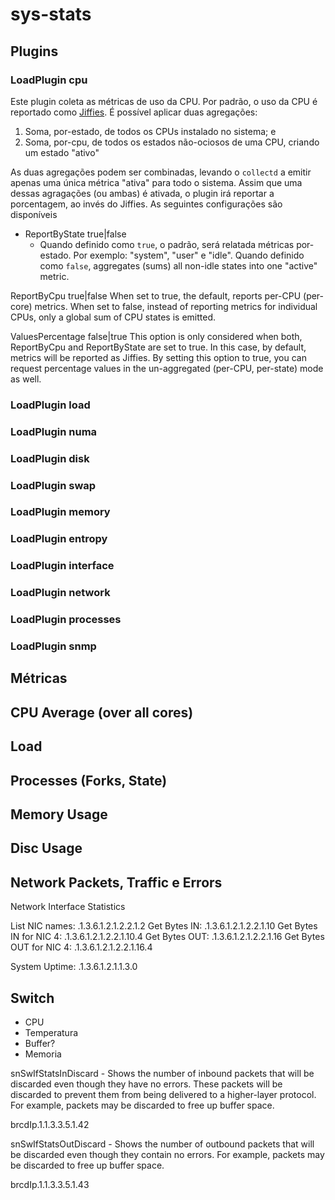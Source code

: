 # sys-stats


## Plugins

### LoadPlugin cpu

Este plugin coleta as métricas de uso da CPU. Por padrão, o uso da CPU é reportado como [Jiffies](http://www.makelinux.net/books/lkd2/ch10lev1sec3). É possível aplicar duas agregações:

1. Soma, por-estado, de todos os CPUs instalado no sistema; e
2. Soma, por-cpu, de todos os estados não-ociosos de uma CPU, criando um estado "ativo"

As duas agregações podem ser combinadas, levando o ```collectd``` a emitir apenas uma única métrica "ativa" para todo o sistema. Assim que uma dessas agragações (ou ambas) é ativada, o plugin irá reportar a porcentagem, ao invés do Jiffies. As seguintes configurações são disponíveis

* ReportByState true|false
	* Quando definido como ```true```, o padrão, será relatada métricas por-estado. Por exemplo: "system", "user" e "idle". Quando definido como ```false```, aggregates (sums) all non-idle states into one "active" metric.

ReportByCpu true|false
When set to true, the default, reports per-CPU (per-core) metrics. When set to false, instead of reporting metrics for individual CPUs, only a global sum of CPU states is emitted.

ValuesPercentage false|true
This option is only considered when both, ReportByCpu and ReportByState are set to true. In this case, by default, metrics will be reported as Jiffies. By setting this option to true, you can request percentage values in the un-aggregated (per-CPU, per-state) mode as well.

### LoadPlugin load



### LoadPlugin numa

### LoadPlugin disk

### LoadPlugin swap

### LoadPlugin memory

### LoadPlugin entropy

### LoadPlugin interface

### LoadPlugin network

### LoadPlugin processes

### LoadPlugin snmp



## Métricas

## CPU Average (over all cores)
## Load
## Processes (Forks, State)
## Memory Usage
## Disc Usage
## Network Packets, Traffic e Errors




Network Interface Statistics

List NIC names: .1.3.6.1.2.1.2.2.1.2
Get Bytes IN: .1.3.6.1.2.1.2.2.1.10
Get Bytes IN for NIC 4: .1.3.6.1.2.1.2.2.1.10.4
Get Bytes OUT: .1.3.6.1.2.1.2.2.1.16
Get Bytes OUT for NIC 4: .1.3.6.1.2.1.2.2.1.16.4



System Uptime: .1.3.6.1.2.1.1.3.0





## Switch

* CPU
* Temperatura
* Buffer?
* Memoria


snSwIfStatsInDiscard - Shows the number of inbound packets that will be discarded even though they have no errors. These packets will be discarded to prevent them from being delivered to a higher-layer protocol. For example, packets may be discarded to free up buffer space.

brcdIp.1.1.3.3.5.1.42


snSwIfStatsOutDiscard - Shows the number of outbound packets that will be discarded even though they contain no errors. For example, packets may be discarded to free up buffer space.

brcdIp.1.1.3.3.5.1.43


